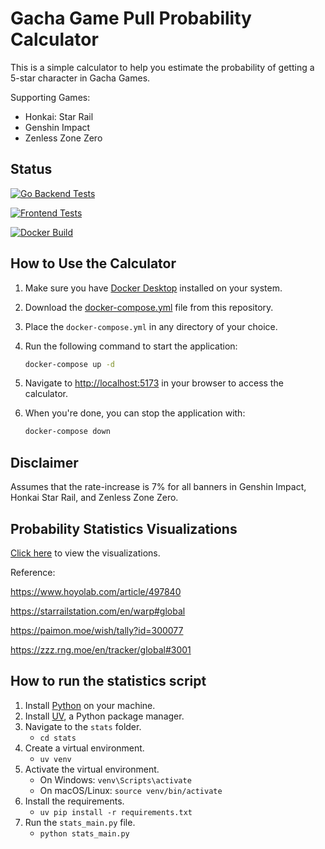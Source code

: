 # Gacha Game Pull Probability Calculator

This is a simple calculator to help you estimate the probability of getting a 5-star character in Gacha Games.

Supporting Games:

- Honkai: Star Rail
- Genshin Impact
- Zenless Zone Zero

## Status

[![Go Backend Tests](https://github.com/sakan811/honkai-star-rail-warp-calculator/actions/workflows/go-test.yml/badge.svg)](https://github.com/sakan811/honkai-star-rail-warp-calculator/actions/workflows/go-test.yml)

[![Frontend Tests](https://github.com/sakan811/honkai-star-rail-warp-calculator/actions/workflows/frontend-test.yml/badge.svg)](https://github.com/sakan811/honkai-star-rail-warp-calculator/actions/workflows/frontend-test.yml)

[![Docker Build](https://github.com/sakan811/gacha-game-pull-calculator/actions/workflows/docker-build.yml/badge.svg)](https://github.com/sakan811/gacha-game-pull-calculator/actions/workflows/docker-build.yml)

## How to Use the Calculator

1. Make sure you have [Docker Desktop](https://www.docker.com/products/docker-desktop/) installed on your system.
2. Download the [docker-compose.yml](./docker-compose.yml) file from this repository.
3. Place the `docker-compose.yml` in any directory of your choice.
4. Run the following command to start the application:

   ```bash
   docker-compose up -d
   ```

5. Navigate to <http://localhost:5173> in your browser to access the calculator.
6. When you're done, you can stop the application with:

   ```bash
   docker-compose down
   ```

## Disclaimer

Assumes that the rate-increase is 7% for all banners in Genshin Impact, Honkai Star Rail, and Zenless Zone Zero.

## Probability Statistics Visualizations

[Click here](/docs/VISUAL.md) to view the visualizations.

Reference:

<https://www.hoyolab.com/article/497840>

<https://starrailstation.com/en/warp#global>

<https://paimon.moe/wish/tally?id=300077>

<https://zzz.rng.moe/en/tracker/global#3001>

## How to run the statistics script

1. Install [Python](https://www.python.org/downloads/) on your machine.
2. Install [UV](https://docs.astral.sh/uv/getting-started/installation/), a Python package manager.
3. Navigate to the `stats` folder.
   - `cd stats`
4. Create a virtual environment.
   - `uv venv`
5. Activate the virtual environment.
   - On Windows: `venv\Scripts\activate`
   - On macOS/Linux: `source venv/bin/activate`
6. Install the requirements.
   - `uv pip install -r requirements.txt`
7. Run the `stats_main.py` file.
   - `python stats_main.py`
